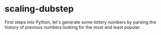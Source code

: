 # scaling-dubstep
First steps into Python, let's generate some lottery numbers by parsing the history of previous numbers looking for the most and least popular.
